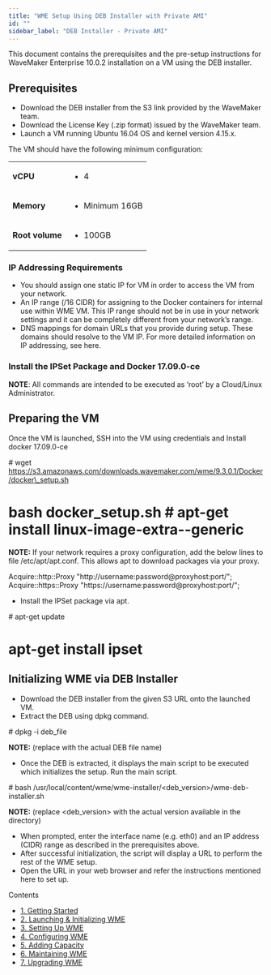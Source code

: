 ```yaml
---
title: "WME Setup Using DEB Installer with Private AMI"
id: ""
sidebar_label: "DEB Installer - Private AMI"
---
```


This document contains the prerequisites and the pre-setup instructions for WaveMaker Enterprise 10.0.2 installation on a VM using the DEB installer.

## Prerequisites

- Download the DEB installer from the S3 link provided by the WaveMaker team.
- Download the License Key (.zip format) issued by the WaveMaker team.
- Launch a VM running Ubuntu 16.04 OS and kernel version 4.15.x.

The VM should have the following minimum configuration:

<table><tbody><tr><td><strong>vCPU</strong></td><td><ul><li>4</li></ul></td></tr><tr><td><strong>Memory</strong></td><td><ul><li>Minimum 16GB</li></ul></td></tr><tr><td><strong>Root volume</strong></td><td><ul><li>100GB</li></ul></td></tr></tbody></table>

### IP Addressing Requirements

- You should assign one static IP for VM in order to access the VM from your network.
- An IP range (/16 CIDR) for assigning to the Docker containers for internal use within WME VM. This IP range should not be in use in your network settings and it can be completely different from your network’s range.
- DNS mappings for domain URLs that you provide during setup. These domains should resolve to the VM IP. For more detailed information on IP addressing, see here.

### Install the IPSet Package and Docker 17.09.0-ce

**NOTE**: All commands are intended to be executed as ‘root’ by a Cloud/Linux Administrator.

## Preparing the VM

Once the VM is launched, SSH into the VM using credentials and Install docker 17.09.0-ce

\# wget 
https://s3.amazonaws.com/downloads.wavemaker.com/wme/9.3.0.1/Docker/docker\_setup.sh 
# bash docker\_setup.sh # apt-get install linux-image-extra-<kernel verion>-generic

**NOTE:** If your network requires a proxy configuration, add the below lines to file /etc/apt/apt.conf. This allows apt to download packages via your proxy.

Acquire::http::Proxy "http://username:password@proxyhost:port/"; 
Acquire::https::Proxy 
"https://username:password@proxyhost:port/";

- Install the IPSet package via apt.

\# apt-get update
# apt-get install ipset

## Initializing WME via DEB Installer

- Download the DEB installer from the given S3 URL onto the launched VM.
- Extract the DEB using dpkg command.

\# dpkg -i deb\_file

**NOTE:** (replace with the actual DEB file name)

- Once the DEB is extracted, it displays the main script to be executed which initializes the setup. Run the main script.

\# bash /usr/local/content/wme/wme-installer/<deb\_version>/wme-deb-installer.sh

**NOTE:** (replace <deb\_version> with the actual version available in the directory)

- When prompted, enter the interface name (e.g. eth0) and an IP address (CIDR) range as described in the prerequisites above.
- After successful initialization, the script will display a URL to perform the rest of the WME setup.
- Open the URL in your web browser and refer the instructions mentioned here to set up.

Contents

- [1\. Getting Started](/learn/installation/wavemaker-enterprise-setup-guide/)
- [2\. Launching & Initializing WME](/learn/installation/wme-setup-guide-launch-initialize/)
- [3\. Setting Up WME](/learn/installation/wme-setup-guide-access-setting/)
- [4\. Configuring WME](/learn/installation/wme-setup-guide-configuration/)
- [5\. Adding Capacity](/learn/installation/wme-setup-guide-adding-capacity/)
- [6\. Maintaining WME](/learn/installation/wme-setup-guide-maintenance/)
- [7\. Upgrading WME](/learn/installation/wme-setup-guide-upgrading/)
